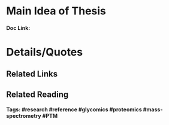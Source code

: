 # Main Idea of Thesis


#### Doc Link: 

# Details/Quotes


## Related Links

## Related Reading



#### Tags: #research #reference #glycomics #proteomics #mass-spectrometry #PTM 